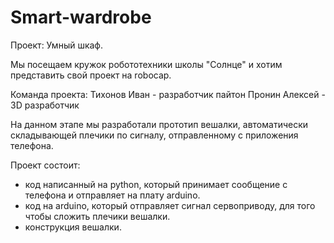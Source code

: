 # Smart-wardrobe
Проект: Умный шкаф. 

Мы посещаем кружок робототехники школы "Солнце" и хотим представить свой проект на robocap.

Команда проекта:
Тихонов Иван - разработчик пайтон
Пронин Алексей - 3D разработчик

На данном этапе мы разработали прототип вешалки, автоматически складывающей плечики по сигналу, отправленному с приложения телефона.

Проект состоит: 
- код написанный на python, который принимает сообщение с телефона и отправляет на плату arduino.
- код на arduino, который отправляет сигнал сервоприводу, для того чтобы сложить плечики вешалки.
- конструкция вешалки.